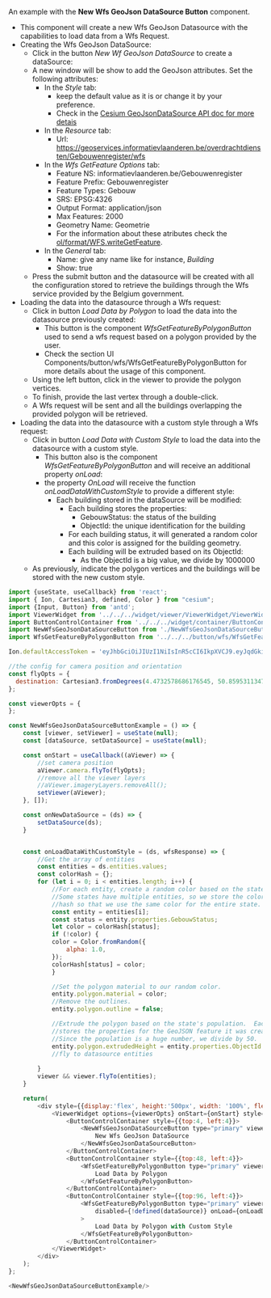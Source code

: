 An example with the __New Wfs GeoJson DataSource Button__ component.
- This component will create a new Wfs GeoJson Datasource with the capabilities to load data from a Wfs Request.
- Creating the Wfs GeoJson DataSource:
    - Click in the button *New Wf GeoJson DataSource* to create a dataSource:
    - A new window will be show to add the GeoJson attributes. Set the following attributes:
        - In the *Style* tab:
            - keep the default value as it is or change it by your preference.
            - Check in the [Cesium GeoJsonDataSource API doc for more detais](https://cesium.com/learn/ion-sdk/ref-doc/GeoJsonDataSource.html)
        - In the *Resource* tab:
            - Url: https://geoservices.informatievlaanderen.be/overdrachtdiensten/Gebouwenregister/wfs
        - In the *Wfs GetFeature Options* tab:
            - Feature NS: informatievlaanderen.be/Gebouwenregister
            - Feature Prefix: Gebouwenregister
            - Feature Types: Gebouw
            - SRS: EPSG:4326
            - Output Format: application/json
            - Max Features: 2000
            - Geometry Name: Geometrie
            - For the information about these atributes 
              check the [ol/format/WFS.writeGetFeature](https://openlayers.org/en/latest/apidoc/module-ol_format_WFS-WFS.html).
        - In the *General* tab:
            - Name: give any name like for instance, *Building*
            - Show: true
    - Press the submit button and the datasource will be created with all the configuration stored to retrieve the buildings
      through the Wfs service provided by the Belgium government.
- Loading the data into the datasource through a Wfs request:
    - Click in button *Load Data by Polygon* to load the data into the datasource previously created:
        - This button is the component *WfsGetFeatureByPolygonButton* used to send a wfs request based on a polygon provided by the user.
        - Check the section UI Components/button/wfs/WfsGetFeatureByPolygonButton for more details about the usage of this component.
    - Using the left button, click in the viewer to provide the polygon vertices.
    - To finish, provide the last vertex through a double-click.
    - A Wfs request will be sent and all the buildings overlapping the provided polygon will be retrieved.
- Loading the data into the datasource with a custom style through a Wfs request:
    - Click in button *Load Data with Custom Style* to load the data into the datasource with a custom style.
        - This button also is the component *WfsGetFeatureByPolygonButton* and will receive an additional property *onLoad*:
        - the property *OnLoad* will receive the function *onLoadDataWithCustomStyle* to provide a different style:
            - Each building stored in the dataSource will be modified:
                - Each building stores the properties:
                    - GebouwStatus: the status of the building
                    - ObjectId: the unique identification for the building
                - For each building status, it will generated a random color and this color is assigned for the building geometry.
                - Each building will be extruded based on its ObjectId:
                    - As the ObjectId is a big value, we divide by 1000000
    - As previously, indicate the polygon vertices and the buildings will be stored with the new custom style.
```js
import {useState, useCallback} from 'react';
import { Ion, Cartesian3, defined, Color } from "cesium";
import {Input, Button} from 'antd';
import ViewerWidget from '../../../widget/viewer/ViewerWidget/ViewerWidget';
import ButtonControlContainer from '../../../widget/container/ButtonControlContainer/ButtonControlContainer';
import NewWfsGeoJsonDataSourceButton from './NewWfsGeoJsonDataSourceButton';
import WfsGetFeatureByPolygonButton from '../../../button/wfs/WfsGetFeatureByPolygonButton/WfsGetFeatureByPolygonButton';

Ion.defaultAccessToken = 'eyJhbGciOiJIUzI1NiIsInR5cCI6IkpXVCJ9.eyJqdGkiOiI1OGZjNDZkNC1iOTdlLTRhYWMtODBjYy1mNWIzOGEwYjUxNjAiLCJpZCI6MTAzODcsInNjb3BlcyI6WyJhc3IiLCJnYyJdLCJpYXQiOjE1NTYyODk0MDl9.f13hGNgcrSFUzcocb5CpHD3Im9xzT0c7IDAPcpwGidc';

//the config for camera position and orientation
const flyOpts = {
  destination: Cartesian3.fromDegrees(4.4732578686176545, 50.859531134752565, 1000)
};

const viewerOpts = {
};

const NewWfsGeoJsonDataSourceButtonExample = () => {
    const [viewer, setViewer] = useState(null);
    const [dataSource, setDataSource] = useState(null);

    const onStart = useCallback((aViewer) => {
        //set camera position
        aViewer.camera.flyTo(flyOpts);
        //remove all the viewer layers
        //aViewer.imageryLayers.removeAll();
        setViewer(aViewer);
    }, []);

    const onNewDataSource = (ds) => {
        setDataSource(ds);
    }


    const onLoadDataWithCustomStyle = (ds, wfsResponse) => {
        //Get the array of entities
        const entities = ds.entities.values;
        const colorHash = {};
        for (let i = 0; i < entities.length; i++) {
            //For each entity, create a random color based on the state name.
            //Some states have multiple entities, so we store the color in a
            //hash so that we use the same color for the entire state.
            const entity = entities[i];
            const status = entity.properties.GebouwStatus;
            let color = colorHash[status];
            if (!color) {
            color = Color.fromRandom({
                alpha: 1.0,
            });
            colorHash[status] = color;
            }

            //Set the polygon material to our random color.
            entity.polygon.material = color;
            //Remove the outlines.
            entity.polygon.outline = false;

            //Extrude the polygon based on the state's population.  Each entity
            //stores the properties for the GeoJSON feature it was created from
            //Since the population is a huge number, we divide by 50.
            entity.polygon.extrudedHeight = entity.properties.ObjectId / 1000000;
            //fly to datasource entities
            
        }
        viewer && viewer.flyTo(entities);
    }

    return(
        <div style={{display:'flex', height:'500px', width: '100%', flexDirection: 'column', gap:5}}>
            <ViewerWidget options={viewerOpts} onStart={onStart} style={{width:'100%'}}>
                <ButtonControlContainer style={{top:4, left:4}}>
                    <NewWfsGeoJsonDataSourceButton type="primary" viewer={viewer} onNewDataSource={onNewDataSource} disabled={defined(dataSource)}>
                        New Wfs GeoJson DataSource
                    </NewWfsGeoJsonDataSourceButton>
                </ButtonControlContainer>
                <ButtonControlContainer style={{top:48, left:4}}>
                    <WfsGetFeatureByPolygonButton type="primary" viewer={viewer} ds={dataSource} disabled={!defined(dataSource)}>
                        Load Data by Polygon
                    </WfsGetFeatureByPolygonButton>
                </ButtonControlContainer>
                <ButtonControlContainer style={{top:96, left:4}}>
                    <WfsGetFeatureByPolygonButton type="primary" viewer={viewer} ds={dataSource} 
                        disabled={!defined(dataSource)} onLoad={onLoadDataWithCustomStyle}
                    >
                        Load Data by Polygon with Custom Style
                    </WfsGetFeatureByPolygonButton>
                </ButtonControlContainer>
            </ViewerWidget>
        </div>
    );
};

<NewWfsGeoJsonDataSourceButtonExample/>
```
